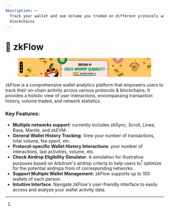 ```yaml
---
description: >-
  Track your wallet and see Volume you traded on different protocols and
  blockchains
---
```


# 📖 zkFlow

<figure><img src="../.gitbook/assets/banner_zkflow_v2.jpg" alt=""><figcaption></figcaption></figure>

zkFlow is a comprehensive wallet analytics platform that empowers users to track their on-chain activity across various protocols & blockchains. It provides a holistic view of user interactions, encompassing transaction history, volume traded, and network statistics.&#x20;

### **Key Features:**

* **Multiple networks support**: currently includes zkSync, Scroll, Linea, Base, Mantle, and zkEVM.
* **General Wallet History Tracking**: View your number of transactions, total volume, fee spent, etc.
* **Protocol-specific Wallet History Interactions**: your number of interactions, last activities, volume, etc.
* **Check Airdrop Eligibility Simulator**: A simulation for illustrative purposes based on Arbitrum's airdrop criteria to help users to[^1] optimize for the potential airdrops from of corresponding networks.
* **Support Multiple Wallet Management:** zkFlow supports up to 100 wallets of each person.
* **Intuitive Interface**: Navigate zkFlow's user-friendly interface to easily access and analyze your wallet activity data.

[^1]: 
